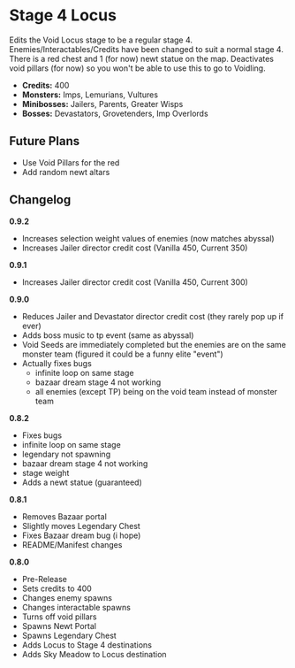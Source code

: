# Stage 4 Locus

Edits the Void Locus stage to be a regular stage 4. Enemies/Interactables/Credits have been changed to suit a normal stage 4. There is a red chest and 1 (for now) newt statue on the map. Deactivates void pillars (for now) so you won't be able to use this to go to Voidling.

- **Credits:** 400
- **Monsters:** Imps, Lemurians, Vultures
- **Minibosses:** Jailers, Parents, Greater Wisps
- **Bosses:** Devastators, Grovetenders, Imp Overlords

## Future Plans
- Use Void Pillars for the red
- Add random newt altars

## Changelog

**0.9.2**

- Increases selection weight values of enemies (now matches abyssal)
- Increases Jailer director credit cost (Vanilla 450, Current 350)

**0.9.1**

- Increases Jailer director credit cost (Vanilla 450, Current 300)

**0.9.0**

- Reduces Jailer and Devastator director credit cost (they rarely pop up if ever)
- Adds boss music to tp event (same as abyssal)
- Void Seeds are immediately completed but the enemies are on the same monster team (figured it could be a funny elite "event")
- Actually fixes bugs
  - infinite loop on same stage
  - bazaar dream stage 4 not working
  - all enemies (except TP) being on the void team instead of monster team

**0.8.2**

- Fixes bugs
 - infinite loop on same stage
 - legendary not spawning
 - bazaar dream stage 4 not working
 - stage weight
- Adds a newt statue (guaranteed)

**0.8.1**

- Removes Bazaar portal
- Slightly moves Legendary Chest
- Fixes Bazaar dream bug (i hope)
- README/Manifest changes

**0.8.0**

- Pre-Release
- Sets credits to 400
- Changes enemy spawns
- Changes interactable spawns
- Turns off void pillars
- Spawns Newt Portal
- Spawns Legendary Chest
- Adds Locus to Stage 4 destinations
- Adds Sky Meadow to Locus destination
